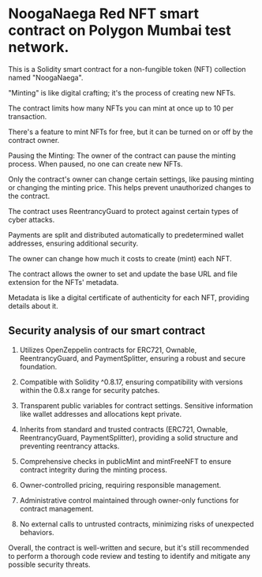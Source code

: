 # NoogaNaega Red NFT smart contract on Polygon Mumbai test network.

This is a Solidity smart contract for a non-fungible token (NFT) collection named "NoogaNaega". 

"Minting" is like digital crafting; it's the process of creating new NFTs.

The contract limits how many NFTs you can mint at once up to 10 per transaction.

There's a feature to mint NFTs for free, but it can be turned on or off by the contract owner.

Pausing the Minting: The owner of the contract can pause the minting process. When paused, no one can create new NFTs.

Only the contract's owner can change certain settings, like pausing minting or changing the minting price. This helps prevent unauthorized changes to the contract.

The contract uses ReentrancyGuard to protect against certain types of cyber attacks.

Payments are split and distributed automatically to predetermined wallet addresses, ensuring additional security.

The owner can change how much it costs to create (mint) each NFT.

The contract allows the owner to set and update the base URL and file extension for the NFTs' metadata.

Metadata is like a digital certificate of authenticity for each NFT, providing details about it.

## Security analysis of our smart contract

1. Utilizes OpenZeppelin contracts for ERC721, Ownable, ReentrancyGuard, and PaymentSplitter, ensuring a robust and secure foundation.

2. Compatible with Solidity ^0.8.17, ensuring compatibility with versions within the 0.8.x range for security patches.

3. Transparent public variables for contract settings. Sensitive information like wallet addresses and allocations kept private.

4. Inherits from standard and trusted contracts (ERC721, Ownable, ReentrancyGuard, PaymentSplitter), providing a solid structure and preventing reentrancy attacks.

5. Comprehensive checks in publicMint and mintFreeNFT to ensure contract integrity during the minting process.

6. Owner-controlled pricing, requiring responsible management.

7. Administrative control maintained through owner-only functions for contract management.

8. No external calls to untrusted contracts, minimizing risks of unexpected behaviors.

Overall, the contract is well-written and secure, but it's still recommended to perform a thorough code review and testing to identify and mitigate any possible security threats.
